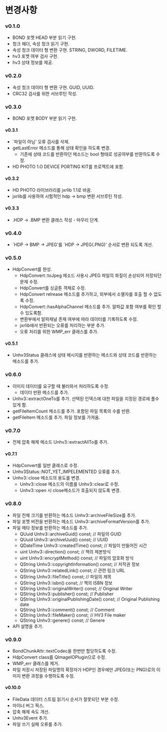 ﻿변경사항
=============

### v0.1.0

+ BOND 포멧 HEAD 부분 읽기 구현.
+ 청크 헤더, 속성 청크 읽기 구현.
+ 속성 청크 데이터 형 변환 구현. STRING, DWORD, FILETIME.
+ hv3 포멧 여부 검사 구현.
+ hv3 상태 정보를 제공.

### v0.2.0

+ 속성 청크 데이터 형 변환 구현. GUID, UUID.
+ CRC32 검사를 위한 서브루틴 작성.

### v0.3.0

+ BOND 포멧 BODY 부분 읽기 구현.

#### v0.3.1

+ `파일이 아님' 오류 검사를 삭제.
+ getLastError 메소드를 통해 상태 확인을 하도록 변경.
	+ 기존에 상태 코드를 반환하던 메소드는 bool 형태로 성공여부를 반환하도록 수정.
+ HD PHOTO 1.O DEVICE PORTING KIT를 프로젝트에 포함.

#### v0.3.2

+ HD PHOTO 라이브러리를 jxrlib 1.1로 바꿈.
+ jxrlib를 사용하여 시험적인 hdp -> bmp 변환 서브루틴 작성.

#### v0.3.3

+ .HDP -> .BMP 변환 클래스 작성 - 마무리 단계.

### v0.4.0

+ \`HDP -> BMP -> JPEG'를 \`HDP -> JPEG(.PNG)' 순서로 변환 되도록 개선.

### v0.5.0

+ HdpConvert를 완성.
	+ HdpConvert::toJpeg 메소드 사용시 JPEG 파일의 화질이 손상되어 저장되던 문제 수정.
	+ HdpConvert를 싱글톤 객체로 수정.
	+ HdpConvert relrease 메소드를 추가하고, 외부에서 소멸자를 호출 할 수 없도록 수정.
	+ HdpConvert::hasAlphaChannel 메소드를 추가. 알파값 포함 여부를 확인 할 수 있도록함.
	+ 변환부에서 알파채널 존재 여부에 따라 데이터를 기록하도록 수정.
	+ jxrlib에서 반환되는 오류를 처리하는 부분 추가.
	+ 오류 처리를 위한 WMP_err 클래스를 추가.

#### v0.5.1

+ Unhv3Status 클래스에 상태 메시지를 반환하는 메소드와 상태 코드를 반환하는 메소드를 추가.

### v0.6.0

+ 이미지 데이터를 요구할 때 불러와서 처리하도록 수정.
	+ 데이터 반환 메소드를 추가.
+ Unhv3::extractOneTo를 추가. 선택된 인덱스에 대한 파일을 지정된 경로에 풀수 있게 함.
+ getFileItemCount 메소드를 추가. 포함된 파일 목록의 수를 반환.
+ getFileItem 메소드를 추가. 파일 정보를 가져옴.

### v0.7.0

+ 전체 압축 해제 메소드 Unhv3::extractAllTo를 추가.

#### v0.7.1

+ HdpConvert를 일반 클래스로 수정.
+ Unhv3Status::NOT_YET_IMPELEMENTED 오류를 추가.
+ Unhv3::close 메소드의 용도를 변경.
	+ Unhv3::close 메소드의 이름를 Unhv3::clear로 수정.
	+ Unhv3::open 시 close메소드가 호출되지 않도록 변경.

### v0.8.0

+ 파일 전체 크기를 반환하는 메소드 Unhv3::archiveFileSize를 추가.
+ 파일 포멧 버전을 반환하는 메소드 Unhv3::archiveFormatVersion를 추가.
+ 파일 메타 정보를 반환하는 메소드를 추가.
	+ QUuid Unhv3::archiveGuid() const; // 파일의 GUID
	+ QUuid Unhv3::archiveUuid() const; // UUID
	+ QDateTime Unhv3::createdTime() const; // 파일이 만들어진 시간
	+ uint Unhv3::direction() const; // 책의 제본방식
	+ uint Unhv3::encryptMethod() const; // 파일의 암호화 방식
	+ QString Unhv3::copyrightInformation() const; // 저작권 정보
	+ QString Unhv3::relatedLink() const; // 관련 링크 URL
	+ QString Unhv3::fileTitle() const; // 파일의 제목
	+ QString Unhv3::isbn() const; // 책의 ISBN 정보
	+ QString Unhv3::originalWriter() const; // Original Writer
	+ QString Unhv3::publisher() const; // Publisher
	+ QString Unhv3::originalPublishingDate() const; // Original Publishing date
	+ QString Unhv3::comment() const; // Comment
	+ QString Unhv3::fileMaker() const; // HV3 File maker
	+ QString Unhv3::genere() const; // Genere
+ API 설명을 추가.

### v0.9.0

+ BondChunkAttr::textCodec을 한번만 할당하도록 수정.
+ HdpConvert class를 QImageIOPlugin으로 수정.
+ WMP_err 클래스를 제거.
+ 파일 저장시 저장된 파일명의 확장자가 HDP인 경우에만 JPEG(또는 PNG)로의 이미지 변환 과정을 수행하도록 수정.

#### v0.10.0

+ FileData 데이터 스트림 읽기시 순서가 잘못되던 부분 수정.
+ 마이너 버그 픽스.
+ 압축 해제 속도 개선.
+ Unhv3Event 추가.
+ 파일 쓰기 실패 오류를 추가.
